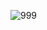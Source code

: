 ![999](https://user-images.githubusercontent.com/79743636/235209564-7bd1f2b3-04b3-4eb2-953e-7a71cd77722c.gif)
